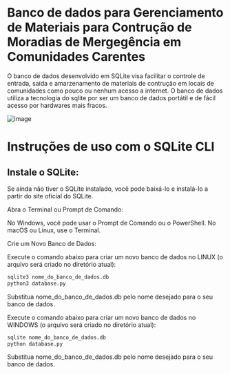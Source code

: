# Banco de dados para Gerenciamento de Materiais para Contrução de Moradias de Mergegência em Comunidades Carentes
O banco de dados desenvolvido em SQLite visa facilitar o controle de entrada, saída e amarzenamento de materiais de contrução em locais de comunidades como pouco ou nenhum acesso a internet. O banco de dados utiliza a tecnologia do sqlite por ser um banco de dados portátil e de fácil acesso por hardwares mais fracos. 


![image](https://github.com/user-attachments/assets/8d82cbd4-f902-47cc-a485-ff77c0c202ac)

# Instruções de uso com o SQLite CLI
## Instale o SQLite:

Se ainda não tiver o SQLite instalado, você pode baixá-lo e instalá-lo a partir do site oficial do SQLite.

Abra o Terminal ou Prompt de Comando:

No Windows, você pode usar o Prompt de Comando ou o PowerShell. No macOS ou Linux, use o Terminal.

Crie um Novo Banco de Dados:

Execute o comando abaixo para criar um novo banco de dados no LINUX (o arquivo será criado no diretório atual):

```bash
sqlite3 nome_do_banco_de_dados.db
python3 database.py
```
Substitua nome_do_banco_de_dados.db pelo nome desejado para o seu banco de dados.

Execute o comando abaixo para criar um novo banco de dados no WINDOWS (o arquivo será criado no diretório atual):

```bash
sqlite nome_do_banco_de_dados.db
python database.py
```
Substitua nome_do_banco_de_dados.db pelo nome desejado para o seu banco de dados.
